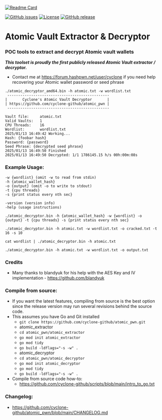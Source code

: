 [![Readme Card](https://github-readme-stats.vercel.app/api/pin/?username=cyclone-github&repo=atomic_pwn&theme=gruvbox)](https://github.com/cyclone-github/atomic_pwn/)

[![GitHub issues](https://img.shields.io/github/issues/cyclone-github/atomic_pwn.svg)](https://github.com/cyclone-github/atomic_pwn/issues)
[![License](https://img.shields.io/github/license/cyclone-github/atomic_pwn.svg)](LICENSE)
[![GitHub release](https://img.shields.io/github/release/cyclone-github/atomic_pwn.svg)](https://github.com/cyclone-github/atomic_pwn/releases)

# Atomic Vault Extractor & Decryptor
### POC tools to extract and decrypt Atomic vault wallets
_**This toolset is proudly the first publicly released Atomic Vault extractor / decryptor.**_
- Contact me at https://forum.hashpwn.net/user/cyclone if you need help recovering your Atomic wallet password or seed phrase
```
./atomic_decryptor_amd64.bin -h atomic.txt -w wordlist.txt
 ----------------------------------------------- 
|       Cyclone's Atomic Vault Decryptor       |
| https://github.com/cyclone-github/atomic_pwn |
 ----------------------------------------------- 

Vault file:     atomic.txt
Valid Vaults:   1
CPU Threads:    16
Wordlist:       wordlist.txt
2025/01/13 16:49:42 Working...
Hash: {foobar hash}
Password: {password}
Seed Phrase: {decrypted seed phrase}
2025/01/13 16:49:50 Finished
2025/01/13 16:49:50 Decrypted: 1/1 1786145.15 h/s 00h:00m:08s
```

### Example Usage:
```
-w {wordlist} (omit -w to read from stdin)
-h {atomic_wallet_hash}
-o {output} (omit -o to write to stdout)
-t {cpu threads}
-s {print status every nth sec}

-version (version info)
-help (usage instructions)

./atomic_decryptor.bin -h {atomic_wallet_hash} -w {wordlist} -o {output} -t {cpu threads} -s {print status every nth sec}

./atomic_decryptor.bin -h atomic.txt -w wordlist.txt -o cracked.txt -t 16 -s 10

cat wordlist | ./atomic_decryptor.bin -h atomic.txt

./atomic_decryptor.bin -h atomic.txt -w wordlist.txt -o output.txt
```

### Credits
- Many thanks to blandyuk for his help with the AES Key and IV implementation - https://github.com/blandyuk

### Compile from source:
- If you want the latest features, compiling from source is the best option since the release version may run several revisions behind the source code.
- This assumes you have Go and Git installed
  - `git clone https://github.com/cyclone-github/atomic_pwn.git`
  - atomic_extractor
  - `cd atomic_pwn/atomic_extractor`
  - `go mod init atomic_extractor`
  - `go mod tidy`
  - `go build -ldflags="-s -w" .`
  - atomic_decryptor
  - `cd atomic_pwn/atomic_decryptor`
  - `go mod init atomic_decryptor`
  - `go mod tidy`
  - `go build -ldflags="-s -w" .`
- Compile from source code how-to:
  - https://github.com/cyclone-github/scripts/blob/main/intro_to_go.txt

### Changelog:
* https://github.com/cyclone-github/atomic_pwn/blob/main/CHANGELOG.md
